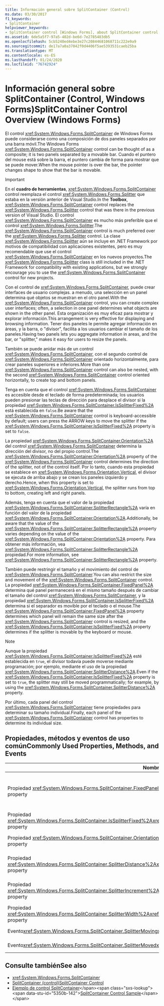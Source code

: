 ```yaml
---
title: Información general sobre SplitContainer (Control)
ms.date: 03/30/2017
f1_keywords:
- SplitContainer
helpviewer_keywords:
- SplitContainer control [Windows Forms], about SplitContainer control
ms.assetid: 6de5a5f7-97a5-402d-be6d-7e2785483db5
ms.openlocfilehash: 5cb5240ed4ebe3e27c20844681068711c222e9a9
ms.sourcegitcommit: de17a7a0a37042f0d4406f5ae5393531caeb25ba
ms.translationtype: MT
ms.contentlocale: es-ES
ms.lasthandoff: 01/24/2020
ms.locfileid: "76742924"
---
```

# <a name="splitcontainer-control-overview-windows-forms"></a><span data-ttu-id="5350b-102">Información general sobre SplitContainer (Control, Windows Forms)</span><span class="sxs-lookup"><span data-stu-id="5350b-102">SplitContainer Control Overview (Windows Forms)</span></span>
<span data-ttu-id="5350b-103">El control <xref:System.Windows.Forms.SplitContainer> de Windows Forms puede considerarse como una composición de dos paneles separados por una barra móvil.</span><span class="sxs-lookup"><span data-stu-id="5350b-103">The Windows Forms <xref:System.Windows.Forms.SplitContainer> control can be thought of as a composite; it is two panels separated by a movable bar.</span></span> <span data-ttu-id="5350b-104">Cuando el puntero del mouse está sobre la barra, el puntero cambia de forma para mostrar que se puede mover.</span><span class="sxs-lookup"><span data-stu-id="5350b-104">When the mouse pointer is over the bar, the pointer changes shape to show that the bar is movable.</span></span>  
  
> [!IMPORTANT]
> <span data-ttu-id="5350b-105">En el **cuadro de herramientas**, <xref:System.Windows.Forms.SplitContainer> control reemplaza el control <xref:System.Windows.Forms.Splitter> que estaba en la versión anterior de Visual Studio.</span><span class="sxs-lookup"><span data-stu-id="5350b-105">In the **Toolbox**, <xref:System.Windows.Forms.SplitContainer> control replaces the <xref:System.Windows.Forms.Splitter> control that was there in the previous version of Visual Studio.</span></span> <span data-ttu-id="5350b-106">El control <xref:System.Windows.Forms.SplitContainer> es mucho más preferible que el control <xref:System.Windows.Forms.Splitter>.</span><span class="sxs-lookup"><span data-stu-id="5350b-106">The <xref:System.Windows.Forms.SplitContainer> control is much preferred over the <xref:System.Windows.Forms.Splitter> control.</span></span> <span data-ttu-id="5350b-107">La clase <xref:System.Windows.Forms.Splitter> aún se incluye en .NET Framework por motivos de compatibilidad con aplicaciones existentes, pero es muy recomendable que use el control <xref:System.Windows.Forms.SplitContainer> en los nuevos proyectos.</span><span class="sxs-lookup"><span data-stu-id="5350b-107">The <xref:System.Windows.Forms.Splitter> class is still included in the .NET Framework for compatibility with existing applications, but we strongly encourage you to use the <xref:System.Windows.Forms.SplitContainer> control for new projects.</span></span>  
  
 <span data-ttu-id="5350b-108">Con el control de <xref:System.Windows.Forms.SplitContainer>, puede crear interfaces de usuario complejas. a menudo, una selección en un panel determina qué objetos se muestran en el otro panel.</span><span class="sxs-lookup"><span data-stu-id="5350b-108">With the <xref:System.Windows.Forms.SplitContainer> control, you can create complex user interfaces; often, a selection in one panel determines what objects are shown in the other panel.</span></span> <span data-ttu-id="5350b-109">Esta organización es muy eficaz para mostrar y explorar información.</span><span class="sxs-lookup"><span data-stu-id="5350b-109">This arrangement is very effective for displaying and browsing information.</span></span> <span data-ttu-id="5350b-110">Tener dos paneles le permite agregar información en áreas, y la barra, o "divisor", facilita a los usuarios cambiar el tamaño de los paneles.</span><span class="sxs-lookup"><span data-stu-id="5350b-110">Having two panels lets you aggregate information in areas, and the bar, or "splitter," makes it easy for users to resize the panels.</span></span>  
  
 <span data-ttu-id="5350b-111">También se puede anidar más de un control <xref:System.Windows.Forms.SplitContainer>, con el segundo control de <xref:System.Windows.Forms.SplitContainer> orientado horizontalmente, para crear paneles superiores e inferiores.</span><span class="sxs-lookup"><span data-stu-id="5350b-111">More than one <xref:System.Windows.Forms.SplitContainer> control can also be nested, with the second <xref:System.Windows.Forms.SplitContainer> control oriented horizontally, to create top and bottom panels.</span></span>  
  
 <span data-ttu-id="5350b-112">Tenga en cuenta que el control <xref:System.Windows.Forms.SplitContainer> es accesible desde el teclado de forma predeterminada; los usuarios pueden presionar las teclas de dirección para desplace el divisor si la propiedad <xref:System.Windows.Forms.SplitContainer.IsSplitterFixed%2A> está establecida en `false`.</span><span class="sxs-lookup"><span data-stu-id="5350b-112">Be aware that the <xref:System.Windows.Forms.SplitContainer> control is keyboard-accessible by default; users can press the ARROW keys to move the splitter if the <xref:System.Windows.Forms.SplitContainer.IsSplitterFixed%2A> property is set to `false`.</span></span>  
  
 <span data-ttu-id="5350b-113">La propiedad <xref:System.Windows.Forms.SplitContainer.Orientation%2A> del control <xref:System.Windows.Forms.SplitContainer> determina la dirección del divisor, no del propio control.</span><span class="sxs-lookup"><span data-stu-id="5350b-113">The <xref:System.Windows.Forms.SplitContainer.Orientation%2A> property of the <xref:System.Windows.Forms.SplitContainer> control determines the direction of the splitter, not of the control itself.</span></span> <span data-ttu-id="5350b-114">Por lo tanto, cuando esta propiedad se establece en <xref:System.Windows.Forms.Orientation.Vertical>, el divisor se ejecuta de arriba abajo y se crean los paneles izquierdo y derecho.</span><span class="sxs-lookup"><span data-stu-id="5350b-114">Hence, when this property is set to <xref:System.Windows.Forms.Orientation.Vertical>, the splitter runs from top to bottom, creating left and right panels.</span></span>  
  
 <span data-ttu-id="5350b-115">Además, tenga en cuenta que el valor de la propiedad <xref:System.Windows.Forms.SplitContainer.SplitterRectangle%2A> varía en función del valor de la propiedad <xref:System.Windows.Forms.SplitContainer.Orientation%2A>.</span><span class="sxs-lookup"><span data-stu-id="5350b-115">Additionally, be aware that the value of the <xref:System.Windows.Forms.SplitContainer.SplitterRectangle%2A> property varies depending on the value of the <xref:System.Windows.Forms.SplitContainer.Orientation%2A> property.</span></span> <span data-ttu-id="5350b-116">Para obtener más información, vea <xref:System.Windows.Forms.SplitContainer.SplitterRectangle%2A> propiedad.</span><span class="sxs-lookup"><span data-stu-id="5350b-116">For more information, see <xref:System.Windows.Forms.SplitContainer.SplitterRectangle%2A> property.</span></span>  
  
 <span data-ttu-id="5350b-117">También puede restringir el tamaño y el movimiento del control de <xref:System.Windows.Forms.SplitContainer>.</span><span class="sxs-lookup"><span data-stu-id="5350b-117">You can also restrict the size and movement of the <xref:System.Windows.Forms.SplitContainer> control.</span></span> <span data-ttu-id="5350b-118">La propiedad <xref:System.Windows.Forms.SplitContainer.FixedPanel%2A> determina qué panel permanecerá en el mismo tamaño después de cambiar el tamaño del control <xref:System.Windows.Forms.SplitContainer>, y la propiedad <xref:System.Windows.Forms.SplitContainer.IsSplitterFixed%2A> determina si el separador es movible por el teclado o el mouse.</span><span class="sxs-lookup"><span data-stu-id="5350b-118">The <xref:System.Windows.Forms.SplitContainer.FixedPanel%2A> property determines which panel will remain the same size after the <xref:System.Windows.Forms.SplitContainer> control is resized, and the <xref:System.Windows.Forms.SplitContainer.IsSplitterFixed%2A> property determines if the splitter is movable by the keyboard or mouse.</span></span>  
  
> [!NOTE]
> <span data-ttu-id="5350b-119">Aunque la propiedad <xref:System.Windows.Forms.SplitContainer.IsSplitterFixed%2A> esté establecida en `true`, el divisor todavía puede moverse mediante programación; por ejemplo, mediante el uso de la propiedad <xref:System.Windows.Forms.SplitContainer.SplitterDistance%2A>.</span><span class="sxs-lookup"><span data-stu-id="5350b-119">Even if the <xref:System.Windows.Forms.SplitContainer.IsSplitterFixed%2A> property is set to `true`, the splitter may still be moved programmatically; for example, by using the <xref:System.Windows.Forms.SplitContainer.SplitterDistance%2A> property.</span></span>  
  
 <span data-ttu-id="5350b-120">Por último, cada panel del control <xref:System.Windows.Forms.SplitContainer> tiene propiedades para determinar su tamaño individual.</span><span class="sxs-lookup"><span data-stu-id="5350b-120">Finally, each panel of the <xref:System.Windows.Forms.SplitContainer> control has properties to determine its individual size.</span></span>  
  
## <a name="commonly-used-properties-methods-and-events"></a><span data-ttu-id="5350b-121">Propiedades, métodos y eventos de uso común</span><span class="sxs-lookup"><span data-stu-id="5350b-121">Commonly Used Properties, Methods, and Events</span></span>  
  
|<span data-ttu-id="5350b-122">Nombre</span><span class="sxs-lookup"><span data-stu-id="5350b-122">Name</span></span>|<span data-ttu-id="5350b-123">Descripción</span><span class="sxs-lookup"><span data-stu-id="5350b-123">Description</span></span>|  
|----------|-----------------|  
|<span data-ttu-id="5350b-124">Propiedad <xref:System.Windows.Forms.SplitContainer.FixedPanel%2A></span><span class="sxs-lookup"><span data-stu-id="5350b-124"><xref:System.Windows.Forms.SplitContainer.FixedPanel%2A> property</span></span>|<span data-ttu-id="5350b-125">Determina qué panel permanecerá en el mismo tamaño después de cambiar el tamaño del control <xref:System.Windows.Forms.SplitContainer>.</span><span class="sxs-lookup"><span data-stu-id="5350b-125">Determines which panel will remain the same size after the <xref:System.Windows.Forms.SplitContainer> control is resized.</span></span>|  
|<span data-ttu-id="5350b-126">Propiedad <xref:System.Windows.Forms.SplitContainer.IsSplitterFixed%2A></span><span class="sxs-lookup"><span data-stu-id="5350b-126"><xref:System.Windows.Forms.SplitContainer.IsSplitterFixed%2A> property</span></span>|<span data-ttu-id="5350b-127">Determina si el divisor se puede moverse con el teclado o el mouse.</span><span class="sxs-lookup"><span data-stu-id="5350b-127">Determines if the splitter can be moved with the keyboard or mouse.</span></span>|  
|<span data-ttu-id="5350b-128">Propiedad <xref:System.Windows.Forms.SplitContainer.Orientation%2A></span><span class="sxs-lookup"><span data-stu-id="5350b-128"><xref:System.Windows.Forms.SplitContainer.Orientation%2A> property</span></span>|<span data-ttu-id="5350b-129">Determina si el divisor está organizado vertical u horizontalmente.</span><span class="sxs-lookup"><span data-stu-id="5350b-129">Determines if the splitter is arranged vertically or horizontally.</span></span>|  
|<span data-ttu-id="5350b-130">Propiedad <xref:System.Windows.Forms.SplitContainer.SplitterDistance%2A></span><span class="sxs-lookup"><span data-stu-id="5350b-130"><xref:System.Windows.Forms.SplitContainer.SplitterDistance%2A> property</span></span>|<span data-ttu-id="5350b-131">Determina la distancia en píxeles desde el borde izquierdo o superior hasta la barra divisora movible.</span><span class="sxs-lookup"><span data-stu-id="5350b-131">Determines the distance in pixels from the left or upper edge to the movable splitter bar.</span></span>|  
|<span data-ttu-id="5350b-132">Propiedad <xref:System.Windows.Forms.SplitContainer.SplitterIncrement%2A></span><span class="sxs-lookup"><span data-stu-id="5350b-132"><xref:System.Windows.Forms.SplitContainer.SplitterIncrement%2A> property</span></span>|<span data-ttu-id="5350b-133">Determina la distancia mínima, en píxeles, que el usuario puede pasar al divisor.</span><span class="sxs-lookup"><span data-stu-id="5350b-133">Determines the minimum distance, in pixels, that the splitter can be moved by the user.</span></span>|  
|<span data-ttu-id="5350b-134">Propiedad <xref:System.Windows.Forms.SplitContainer.SplitterWidth%2A></span><span class="sxs-lookup"><span data-stu-id="5350b-134"><xref:System.Windows.Forms.SplitContainer.SplitterWidth%2A> property</span></span>|<span data-ttu-id="5350b-135">Determina el grosor, en píxeles, del divisor.</span><span class="sxs-lookup"><span data-stu-id="5350b-135">Determines the thickness, in pixels, of the splitter.</span></span>|  
|<span data-ttu-id="5350b-136">Evento<xref:System.Windows.Forms.SplitContainer.SplitterMoving></span><span class="sxs-lookup"><span data-stu-id="5350b-136"><xref:System.Windows.Forms.SplitContainer.SplitterMoving> event</span></span>|<span data-ttu-id="5350b-137">Se produce cuando se mueve el divisor.</span><span class="sxs-lookup"><span data-stu-id="5350b-137">Occurs when the splitter is moving.</span></span>|  
|<span data-ttu-id="5350b-138">Evento<xref:System.Windows.Forms.SplitContainer.SplitterMoved></span><span class="sxs-lookup"><span data-stu-id="5350b-138"><xref:System.Windows.Forms.SplitContainer.SplitterMoved> event</span></span>|<span data-ttu-id="5350b-139">Se produce cuando se mueve el divisor.</span><span class="sxs-lookup"><span data-stu-id="5350b-139">Occurs when the splitter has moved.</span></span>|  
  
## <a name="see-also"></a><span data-ttu-id="5350b-140">Consulte también</span><span class="sxs-lookup"><span data-stu-id="5350b-140">See also</span></span>

- <xref:System.Windows.Forms.SplitContainer>
- [<span data-ttu-id="5350b-141">SplitContainer (control)</span><span class="sxs-lookup"><span data-stu-id="5350b-141">SplitContainer Control</span></span>](splitcontainer-control-windows-forms.md)
- <span data-ttu-id="5350b-142">[Ejemplo de control SplitContainer](https://docs.microsoft.com/previous-versions/visualstudio/visual-studio-2008/0ffz7d1b(v=vs.90))</span><span class="sxs-lookup"><span data-stu-id="5350b-142">[SplitContainer Control Sample](https://docs.microsoft.com/previous-versions/visualstudio/visual-studio-2008/0ffz7d1b(v=vs.90))</span></span>
